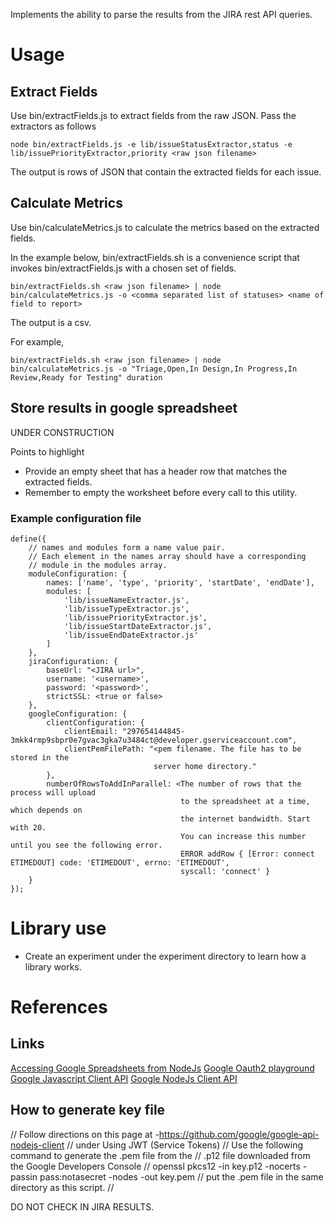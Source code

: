 Implements the ability to parse the results from the JIRA rest API queries.

# Usage
## Extract Fields
Use bin/extractFields.js to extract fields from the raw JSON. Pass the extractors as follows

```
node bin/extractFields.js -e lib/issueStatusExtractor,status -e lib/issuePriorityExtractor,priority <raw json filename>
```

The output is rows of JSON that contain the extracted fields for each issue.

## Calculate Metrics
Use bin/calculateMetrics.js to calculate the metrics based on the extracted fields.

In the example below, bin/extractFields.sh is a convenience script that invokes bin/extractFields.js with a chosen set of fields.

```
bin/extractFields.sh <raw json filename> | node bin/calculateMetrics.js -o <comma separated list of statuses> <name of field to report>
```

The output is a csv.

For example,

```
bin/extractFields.sh <raw json filename> | node bin/calculateMetrics.js -o "Triage,Open,In Design,In Progress,In Review,Ready for Testing" duration
```

## Store results in google spreadsheet
UNDER CONSTRUCTION

Points to highlight
* Provide an empty sheet that has a header row that matches the extracted fields.
* Remember to empty the worksheet before every call to this utility.

### Example configuration file
```
define({
    // names and modules form a name value pair.
    // Each element in the names array should have a corresponding
    // module in the modules array.
    moduleConfiguration: {
        names: ['name', 'type', 'priority', 'startDate', 'endDate'],
        modules: [
            'lib/issueNameExtractor.js',
            'lib/issueTypeExtractor.js',
            'lib/issuePriorityExtractor.js',
            'lib/issueStartDateExtractor.js',
            'lib/issueEndDateExtractor.js'
        ]
    },
    jiraConfiguration: {
        baseUrl: "<JIRA url>",
        username: '<username>',
        password: '<password>',
        strictSSL: <true or false>
    },
    googleConfiguration: {
        clientConfiguration: {
            clientEmail: "297654144845-3mkk4rmp9sbpr0e7gvac3gka7u3484ct@developer.gserviceaccount.com",
            clientPemFilePath: "<pem filename. The file has to be stored in the
                                server home directory."
        },
        numberOfRowsToAddInParallel: <The number of rows that the process will upload
                                      to the spreadsheet at a time, which depends on
                                      the internet bandwidth. Start with 20.
                                      You can increase this number until you see the following error.
                                      ERROR addRow { [Error: connect ETIMEDOUT] code: 'ETIMEDOUT', errno: 'ETIMEDOUT',
                                      syscall: 'connect' }
    }
});
```

# Library use
* Create an experiment under the experiment directory to learn how a library works.

# References
## Links
[Accessing Google Spreadsheets from NodeJs]( http://www.nczonline.net/blog/2014/03/04/accessing-google-spreadsheets-from-node-js/)
[Google Oauth2 playground](https://developers.google.com/oauthplayground/)
[Google Javascript Client API](https://developers.google.com/api-client-library/javascript/start/start-js)
[Google NodeJs Client API](https://github.com/google/google-api-nodejs-client)

## How to generate key file
// Follow directions on this page at -https://github.com/google/google-api-nodejs-client
// under Using JWT (Service Tokens)
// Use the following command to generate the .pem file from the
// .p12 file downloaded from the Google Developers Console
// openssl pkcs12 -in key.p12 -nocerts -passin pass:notasecret -nodes -out key.pem
// put the .pem file in the same directory as this script.
//

DO NOT CHECK IN JIRA RESULTS.

